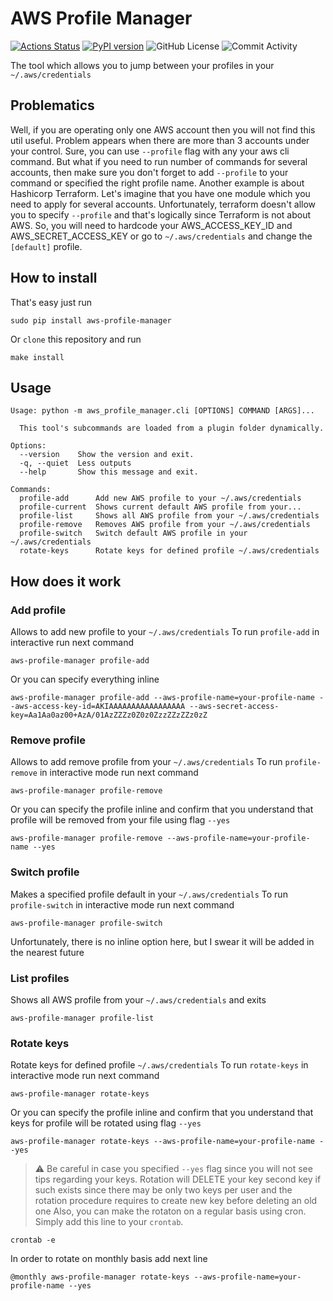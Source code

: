 # AWS Profile Manager

[![Actions Status](https://github.com/99stealth/aws-profile-manager/workflows/Check%20and%20Test/badge.svg)](https://github.com/99stealth/aws-profile-manager/actions)
[![PyPI version](https://badge.fury.io/py/aws-profile-manager.svg)](https://badge.fury.io/py/aws-profile-manager)
![GitHub License](https://img.shields.io/github/license/99stealth/aws-profile-manager)
![Commit Activity](https://img.shields.io/github/commit-activity/m/99stealth/aws-profile-manager)

The tool which allows you to jump between your profiles in your `~/.aws/credentials`

## Problematics
Well, if you are operating only one AWS account then you will not find this util useful. Problem appears when there are more than 3 accounts under your control. Sure, you can use `--profile` flag with any your aws cli command. But what if you need to run number of commands for several accounts, then make sure you don't forget to add `--profile` to your command or specified the right profile name. 
Another example is about Hashicorp Terraform. Let's imagine that you have one module which you need to apply for several accounts. Unfortunately, terraform doesn't allow you to specify `--profile` and that's logically since Terraform is not about AWS. So, you will need to hardcode your AWS_ACCESS_KEY_ID and AWS_SECRET_ACCESS_KEY or go to `~/.aws/credentials` and change the `[default]` profile.

## How to install
That's easy just run
```
sudo pip install aws-profile-manager
```
Or `clone` this repository and run
```
make install
```

## Usage

```
Usage: python -m aws_profile_manager.cli [OPTIONS] COMMAND [ARGS]...

  This tool's subcommands are loaded from a plugin folder dynamically.

Options:
  --version    Show the version and exit.
  -q, --quiet  Less outputs
  --help       Show this message and exit.

Commands:
  profile-add      Add new AWS profile to your ~/.aws/credentials
  profile-current  Shows current default AWS profile from your...
  profile-list     Shows all AWS profile from your ~/.aws/credentials
  profile-remove   Removes AWS profile from your ~/.aws/credentials
  profile-switch   Switch default AWS profile in your ~/.aws/credentials
  rotate-keys      Rotate keys for defined profile ~/.aws/credentials
```

## How does it work
### Add profile
Allows to add new profile to your `~/.aws/credentials`
To run `profile-add` in interactive run next command
```
aws-profile-manager profile-add
```
Or you can specify everything inline
```
aws-profile-manager profile-add --aws-profile-name=your-profile-name --aws-access-key-id=AKIAAAAAAAAAAAAAAAAA --aws-secret-access-key=Aa1Aa0az00+AzA/01AzZZZz0Z0z0ZzzZZzZZz0zZ
```

### Remove profile
Allows to add remove profile from your `~/.aws/credentials`
To run `profile-remove` in interactive mode run next command
```
aws-profile-manager profile-remove
```
Or you can specify the profile inline and confirm that you understand that profile will be removed from your file using flag `--yes`
```
aws-profile-manager profile-remove --aws-profile-name=your-profile-name --yes
```

### Switch profile 
Makes a specified profile default in your `~/.aws/credentials`
To run `profile-switch` in interactive mode run next command
```
aws-profile-manager profile-switch
```
Unfortunately, there is no inline option here, but I swear it will be added in the nearest future

### List profiles
Shows all AWS profile from your `~/.aws/credentials` and exits
```
aws-profile-manager profile-list
```

### Rotate keys
Rotate keys for defined profile `~/.aws/credentials`
To run `rotate-keys` in interactive mode run next command
```
aws-profile-manager rotate-keys 
```
Or you can specify the profile inline and confirm that you understand that keys for profile will be rotated using flag `--yes`
```
aws-profile-manager rotate-keys --aws-profile-name=your-profile-name --yes
```
> :warning: Be careful in case you specified `--yes` flag since you will not see tips regarding your keys. Rotation will DELETE your key second key if such exists since there may be only two keys per user and the rotation procedure requires to create new key before deleting an old one
Also, you can make the rotaton on a regular basis using cron. Simply add this line to your `crontab`.
```
crontab -e
```
In order to rotate on monthly basis add next line
```
@monthly aws-profile-manager rotate-keys --aws-profile-name=your-profile-name --yes
```
